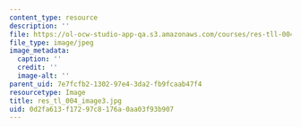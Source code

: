 ```yaml
---
content_type: resource
description: ''
file: https://ol-ocw-studio-app-qa.s3.amazonaws.com/courses/res-tll-004-stem-concept-videos-fall-2013/0d2fa613f17297c8176a0aa03f93b907_res_tl_004_image3.jpg
file_type: image/jpeg
image_metadata:
  caption: ''
  credit: ''
  image-alt: ''
parent_uid: 7e7fcfb2-1302-97e4-3da2-fb9fcaab47f4
resourcetype: Image
title: res_tl_004_image3.jpg
uid: 0d2fa613-f172-97c8-176a-0aa03f93b907
---
```

